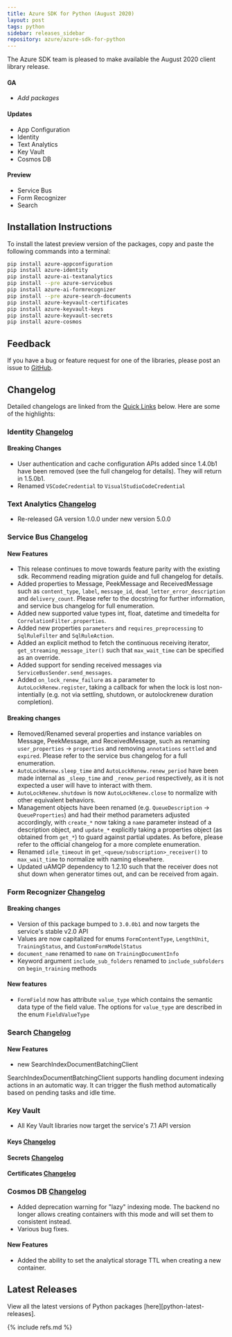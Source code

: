 ```yaml
---
title: Azure SDK for Python (August 2020)
layout: post
tags: python
sidebar: releases_sidebar
repository: azure/azure-sdk-for-python
---
```


The Azure SDK team is pleased to make available the August 2020 client library release.

#### GA

- _Add packages_

#### Updates

- App Configuration
- Identity
- Text Analytics
- Key Vault
- Cosmos DB

#### Preview

 - Service Bus
 - Form Recognizer
 - Search

## Installation Instructions

To install the latest preview version of the packages, copy and paste the following commands into a terminal:

```bash
pip install azure-appconfiguration
pip install azure-identity
pip install azure-ai-textanalytics
pip install --pre azure-servicebus
pip install azure-ai-formrecognizer
pip install --pre azure-search-documents
pip install azure-keyvault-certificates
pip install azure-keyvault-keys
pip install azure-keyvault-secrets
pip install azure-cosmos
```

## Feedback

If you have a bug or feature request for one of the libraries, please post an issue to [GitHub](https://github.com/azure/azure-sdk-for-python/issues).

## Changelog

Detailed changelogs are linked from the [Quick Links](#quick-links) below. Here are some of the highlights:


### Identity [Changelog](https://github.com/Azure/azure-sdk-for-python/blob/master/sdk/identity/azure-identity/CHANGELOG.md)

#### Breaking Changes
- User authentication and cache configuration APIs added since 1.4.0b1 have been removed (see the full changelog for details). They will return in 1.5.0b1.
- Renamed `VSCodeCredential` to `VisualStudioCodeCredential`

### Text Analytics [Changelog](https://github.com/Azure/azure-sdk-for-python/blob/master/sdk/textanalytics/azure-ai-textanalytics/CHANGELOG.md#500-2020-07-27)

- Re-released GA version 1.0.0 under new version 5.0.0

### Service Bus [Changelog](https://github.com/Azure/azure-sdk-for-python/blob/master/sdk/servicebus/azure-servicebus/CHANGELOG.md)

#### New Features

- This release continues to move towards feature parity with the existing sdk.  Recommend reading migration guide and full changelog for details.
- Added properties to Message, PeekMessage and ReceivedMessage such as `content_type`, `label`, `message_id`, `dead_letter_error_description` and `delivery_count`.
Please refer to the docstring for further information, and service bus changelog for full enumeration.
- Added new supported value types int, float, datetime and timedelta for `CorrelationFilter.properties`.
- Added new properties `parameters` and `requires_preprocessing` to `SqlRuleFilter` and `SqlRuleAction`.
- Added an explicit method to fetch the continuous receiving iterator, `get_streaming_message_iter()` such that `max_wait_time` can be specified as an override.
- Added support for sending received messages via `ServiceBusSender.send_messages`.
- Added `on_lock_renew_failure` as a parameter to `AutoLockRenew.register`, taking a callback for when the lock is lost non-intentially (e.g. not via settling, shutdown, or autolockrenew duration completion).

#### Breaking changes

- Removed/Renamed several properties and instance variables on Message, PeekMessage, and ReceivedMessage, such as renaming `user_properties` -> `properties` and removing `annotations` `settled` and `expired`.
Please refer to the service bus changelog for a full enumeration.
- `AutoLockRenew.sleep_time` and `AutoLockRenew.renew_period` have been made internal as `_sleep_time` and `_renew_period` respectively, as it is not expected a user will have to interact with them.
- `AutoLockRenew.shutdown` is now `AutoLockRenew.close` to normalize with other equivalent behaviors.
- Management objects have been renamed (e.g. `QueueDescription` -> `QueueProperties`) and had their method parameters adjusted accordingly, with `create_*` now taking a `name` parameter instead of a description object, and `update_*` explicitly taking a properties object (as obtained from `get_*`) to guard against partial updates.
As before, please refer to the official changelog for a more complete enumeration.
- Renamed `idle_timeout` in `get_<queue/subscription>_receiver()` to `max_wait_time` to normalize with naming elsewhere.
- Updated uAMQP dependency to 1.2.10 such that the receiver does not shut down when generator times out, and can be received from again.

### Form Recognizer [Changelog](https://github.com/Azure/azure-sdk-for-python/blob/master/sdk/formrecognizer/azure-ai-formrecognizer/CHANGELOG.md#300b1-2020-08-11)

#### Breaking changes

- Version of this package bumped to `3.0.0b1` and now targets the service's stable v2.0 API
- Values are now capitalized for enums `FormContentType`, `LengthUnit`, `TrainingStatus`, and `CustomFormModelStatus`
- `document_name` renamed to `name` on `TrainingDocumentInfo`
- Keyword argument `include_sub_folders` renamed to `include_subfolders` on `begin_training` methods

#### New features

- `FormField` now has attribute `value_type` which contains the semantic data type of the field value. The options for
`value_type` are described in the enum `FieldValueType`


### Search [Changelog](https://github.com/Azure/azure-sdk-for-python/blob/master/sdk/search/azure-search-documents/CHANGELOG.md)

#### New Features

- new SearchIndexDocumentBatchingClient

SearchIndexDocumentBatchingClient supports handling document indexing actions in an automatic way. It can trigger the flush method automatically based on pending tasks and idle time.

### Key Vault

- All Key Vault libraries now target the service's 7.1 API version
#### Keys [Changelog](https://github.com/Azure/azure-sdk-for-python/blob/master/sdk/keyvault/azure-keyvault-keys/CHANGELOG.md#420-2020-08-11)
#### Secrets [Changelog](https://github.com/Azure/azure-sdk-for-python/blob/master/sdk/keyvault/azure-keyvault-secrets/CHANGELOG.md#420-2020-08-11)
#### Certificates [Changelog](https://github.com/Azure/azure-sdk-for-python/blob/master/sdk/keyvault/azure-keyvault-certificates/CHANGELOG.md#420-2020-08-11)

### Cosmos DB [Changelog](https://github.com/Azure/azure-sdk-for-python/blob/master/sdk/cosmos/azure-cosmos/CHANGELOG.md#410-2020-08-10)

- Added deprecation warning for "lazy" indexing mode. The backend no longer allows creating containers with this mode and will set them to consistent instead.
- Various bug fixes.

#### New Features

- Added the ability to set the analytical storage TTL when creating a new container.

## Latest Releases

View all the latest versions of Python packages [here][python-latest-releases].

{% include refs.md %}

